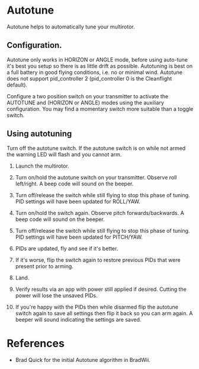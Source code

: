 # Autotune

Autotune helps to automatically tune your multirotor.

## Configuration.

Autotune only works in HORIZON or ANGLE mode, before using auto-tune it's best you setup so there is as little drift as possible.
Autotuning is best on a full battery in good flying conditions, i.e. no or minimal wind. Autotune does not support 
pid_controller 2 (pid_controller 0 is the Cleanflight default).

Configure a two position switch on your transmitter to activate the AUTOTUNE and (HORIZON or ANGLE) modes using the auxiliary configuration.
You may find a momentary switch more suitable than a toggle switch.


## Using autotuning

Turn off the autotune switch.  If the autotune switch is on while not armed the warning LED will flash and you cannot arm.

1. Launch the multirotor.

1. Turn on/hold the autotune switch on your transmitter. Observe roll left/right.  A beep code will sound on the beeper.

1. Turn off/release the switch while still flying to stop this phase of tuning. PID settings will have been updated for ROLL/YAW.

1. Turn on/hold the switch again. Observe pitch forwards/backwards.  A beep code will sound on the beeper.

1. Turn off/release the switch while still flying to stop this phase of tuning. PID settings will have been updated for PITCH/YAW.

1. PIDs are updated, fly and see if it's better.

1. If it's worse, flip the switch again to restore previous PIDs that were present prior to arming.

1. Land.

1. Verify results via an app with power still applied if desired. Cutting the power will lose the unsaved PIDs.

1. If you're happy with the PIDs then while disarmed flip the autotune switch again to save all settings then flip it back so you can arm again. A beeper will sound indicating the settings are saved.


# References

* Brad Quick for the initial Autotune algorithm in BradWii.
